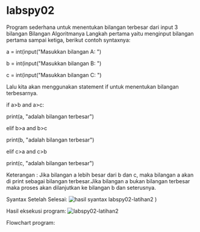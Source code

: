 # labspy02
Program sederhana untuk menentukan bilangan terbesar dari input 3 bilangan Bilangan Algoritmanya Langkah pertama yaitu menginput bilangan pertama sampai ketiga, berikut contoh syntaxnya:

a = int(input("Masukkan bilangan A: ")

b = int(input("Masukkan bilangan B: ")

c = int(input("Masukkan bilangan C: ")

Lalu kita akan menggunakan statement if untuk menentukan bilangan terbesarnya.

if a>b and a>c:

print(a, "adalah bilangan terbesar")

elif b>a and b>c

print(b, "adalah bilangan terbesar")

elif c>a and c>b

print(c, "adalah bilangan terbesar")

Keterangan : Jika bilangan a lebih besar dari b dan c, maka bilangan a akan di print sebagai bilangan terbesar.Jika bilangan a bukan bilangan terbesar maka proses akan dilanjutkan ke bilangan b dan seterusnya.

Syantax Setelah Selesai:
![hasil syantax  labspy02-latihan2](https://user-images.githubusercontent.com/56618988/70976035-b54ff980-20dd-11ea-8abd-fde57047d30b.png)
)

Hasil eksekusi program:
![labspy02-latihan2](https://user-images.githubusercontent.com/56618988/70975777-322ea380-20dd-11ea-98b0-e45d1cc882f9.png)

Flowchart program:
